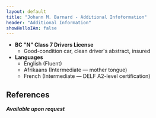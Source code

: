 ```yaml
---
layout: default
title: "Johann M. Barnard - Additional Infoformation"
header: "Additional Information"
showHelloIAm: false
---
```


- **BC "N" Class 7 Drivers License**
  - Good-condition car, clean driver's abstract, insured
- **Languages**
  - English (Fluent)
  - Afrikaans (Intermediate &mdash; mother tongue)
  - French (Intermediate &mdash; DELF A2-level certification)

## References

**_Available upon request_**
